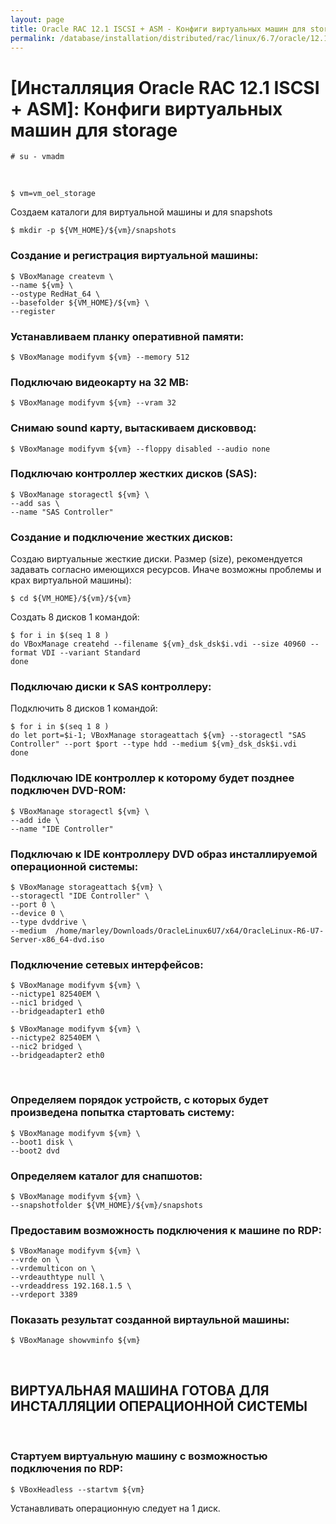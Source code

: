 ```yaml
---
layout: page
title: Oracle RAC 12.1 ISCSI + ASM - Конфиги виртуальных машин для storage
permalink: /database/installation/distributed/rac/linux/6.7/oracle/12.1/iscsi-asm/vm/storage/
---
```


# [Инсталляция Oracle RAC 12.1 ISCSI + ASM]: Конфиги виртуальных машин для storage


    # su - vmadm

<br/>

    $ vm=vm_oel_storage


Создаем каталоги для виртуальной машины  и для snapshots

    $ mkdir -p ${VM_HOME}/${vm}/snapshots


### Создание и регистрация виртуальной машины:

    $ VBoxManage createvm \
    --name ${vm} \
    --ostype RedHat_64 \
    --basefolder ${VM_HOME}/${vm} \
    --register



### Устанавливаем планку оперативной памяти:


    $ VBoxManage modifyvm ${vm} --memory 512


### Подключаю видеокарту на 32 MB:


    $ VBoxManage modifyvm ${vm} --vram 32


### Снимаю sound карту, вытаскиваем дисковвод:

    $ VBoxManage modifyvm ${vm} --floppy disabled --audio none


### Подключаю контроллер жестких дисков (SAS):


    $ VBoxManage storagectl ${vm} \
    --add sas \
    --name "SAS Controller"


### Создание и подключение жестких дисков:


Создаю виртуальные жесткие диски. Размер (size), рекомендуется задавать согласно имеющихся ресурсов. Иначе возможны проблемы и крах виртуальной машины):

    $ cd ${VM_HOME}/${vm}/${vm}

Создать 8 дисков 1 командой:

    $ for i in $(seq 1 8 )
    do VBoxManage createhd --filename ${vm}_dsk_dsk$i.vdi --size 40960 --format VDI --variant Standard
    done


### Подключаю диски к SAS контроллеру:

Подключить 8 дисков 1 командой:

    $ for i in $(seq 1 8 )
    do let port=$i-1; VBoxManage storageattach ${vm} --storagectl "SAS Controller" --port $port --type hdd --medium ${vm}_dsk_dsk$i.vdi
    done


### Подключаю IDE контроллер к которому будет позднее подключен DVD-ROM:


    $ VBoxManage storagectl ${vm} \
    --add ide \
    --name "IDE Controller"


### Подключаю к IDE контроллеру DVD образ инсталлируемой операционной системы:


    $ VBoxManage storageattach ${vm} \
    --storagectl "IDE Controller" \
    --port 0 \
    --device 0 \
    --type dvddrive \
    --medium  /home/marley/Downloads/OracleLinux6U7/x64/OracleLinux-R6-U7-Server-x86_64-dvd.iso


### Подключение сетевых интерфейсов:


    $ VBoxManage modifyvm ${vm} \
    --nictype1 82540EM \
    --nic1 bridged \
    --bridgeadapter1 eth0

    $ VBoxManage modifyvm ${vm} \
    --nictype2 82540EM \
    --nic2 bridged \
    --bridgeadapter2 eth0


<br/>

### Определяем порядок устройств, с которых будет произведена попытка стартовать систему:


    $ VBoxManage modifyvm ${vm} \
    --boot1 disk \
    --boot2 dvd


### Определяем каталог для снапшотов:


    $ VBoxManage modifyvm ${vm} \
    --snapshotfolder ${VM_HOME}/${vm}/snapshots



### Предоставим возможность подключения к машине по RDP:


    $ VBoxManage modifyvm ${vm} \
    --vrde on \
    --vrdemulticon on \
    --vrdeauthtype null \
    --vrdeaddress 192.168.1.5 \
    --vrdeport 3389



### Показать результат созданной виртаульной машины:


    $ VBoxManage showvminfo ${vm}


<br/>

## ВИРТУАЛЬНАЯ МАШИНА ГОТОВА ДЛЯ ИНСТАЛЛЯЦИИ ОПЕРАЦИОННОЙ СИСТЕМЫ

<br/>

### Стартуем виртуальную машину с возможностью подключения по RDP:


    $ VBoxHeadless --startvm ${vm}


Устанавливать операционную следует на 1 диск.
